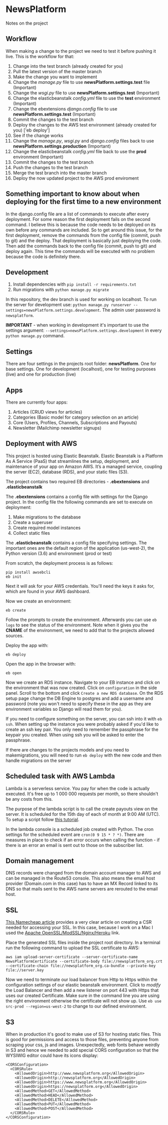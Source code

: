 # NewsPlatform

Notes on the project

## Workflow

When making a change to the project we need to test it before pushing it live. This is the workflow for that:

1. Change into the test branch (already created for you)
2. Pull the latest version of the master branch
3. Make the change you want to implement
4. Change the _manage.py_ file to use **newsPlatform.settings.test** file (Important)
5. Change the _wsgi.py_ file to use **newsPlatform.settings.test** (Important)
6. Change the elasticbeanstalk _config.yml_ file to use the **test** environment (Important)
7. Change the ebextensions _django.config_ file to use **newsPlatform.settings.test** (Important)
8. Commit the changes to the test branch
9. Deploy the changes to the AWS test environment (already created for you) ['eb deploy']
10. See if the change works
11. Change the _manage.py_, _wsgi.py_ and _django.config_ files back to use **newsPlatform.settings.production** (Important)
12. Change the elasticbeanstalk _config.yml_ file back to use the **prod** environment (Important)
13. Commit the changes to the test branch
14. Push the changes to the test branch
15. Merge the test branch into the master branch
16. Deploy the now updated project to the AWS prod enviroment

## Something important to know about when deploying for the first time to a new environment

In the django.config file are a list of commands to execute after every deployment. For some reason the first deployment fails on the second command. I believe this is because the code needs to be deployed on its own before any commands are included. So to get around this issue, for the first deployment, remove the commands from the config file (commit, push to git) and the deploy. That deployment is basically just deploying the code. Then add the commands back to the config file (commit, push to git) and deploy again. This time the commands will be executed with no problem because the code is definitely there.

## Development

1. Install dependencies with `pip install -r requirements.txt`
2. Run migrations with `python manage.py migrate`

In this repository, the dev branch is used for working on localhost. To run the server for development use: `python manage.py runserver --settings=newsPlatform.settings.development`. The admin user password is `newsplatform`.

**IMPORTANT** - when working in development it's important to use the settings argument: `--settings=newsPlatform.settings.development` in every `python manage.py` command.

## Settings

There are four settings in the projects root folder: **newsPlatform**. One for base settings. One for development (localhost), one for testing purposes (live) and one for production (live)

## Apps

There are currently four apps:

1. Articles (CRUD views for articles)
2. Categories (Basic model for category selection on an article)
3. Core (Users, Profiles, Channels, Subscriptions and Payouts)
4. Newsletter (Mailchimp newsletter signups)

## Deployment with AWS

This project is hosted using Elastic Beanstalk. Elastic Beanstalk is a Platform As A Service (PaaS) that streamlines the setup, deployment, and maintenance of your app on Amazon AWS. It’s a managed service, coupling the server (EC2), database (RDS), and your static files (S3).

The project contains two required EB directories - **.ebextensions** and **.elasticbeanstalk**

The **.ebextensions** contains a config file with settings for the Django project. In the config file the following commands are set to execute on deployment:

1. Make migrations to the database
2. Create a superuser
3. Create required model instances
4. Collect static files

The **.elasticbeanstalk** contains a config file specifying settings. The important ones are the default region of the application (us-west-2), the Python version (3.6) and environment (prod or test)

From scratch, the deployment process is as follows:

```
pip install awsebcli
eb init
```

Next it will ask for your AWS credentials. You'll need the keys it asks for, which are found in your AWS dashboard.

Now we create an environment:

```
eb create
```

Follow the prompts to create the environment. Afterwards you can use `eb logs` to see the status of the environment. Note when it gives you the **CNAME** of the environment, we need to add that to the projects allowed sources.

Deploy the app with:

```
eb deploy
```

Open the app in the browser with:

```
eb open
```

Now we create an RDS instance. Navigate to your EB instance and click on the environment that was now created. Click on `configuration` in the side panel. Scroll to the bottom and click `Create a new RDS database`. On the RDS setup page change the DB Engine to postgres and add a username and password (note you won't need to specify these in the app as they are environment variables so Django will read them for you).

If you need to configure something on the server, you can ssh into it with `eb ssh`. When setting up the instance you were probably asked if you'd like to create an ssh key pair. You only need to remember the passphrase for the keypair you created. When using ssh you will be asked to enter the passphrase.

If there are changes to the projects models and you need to makemigrations, you will need to run `eb deploy` with the new code and then handle migrations on the server

## Scheduled task with AWS Lambda

Lambda is a serverless service. You pay for when the code is actually executed. It's free up to 1 000 000 requests per month, so there shouldn't be any costs from this.

The purpose of the lambda script is to call the create payouts view on the server. It is scheduled for the 15th day of each of month at 9:00 AM (UTC). To setup a script follow [this tutorial](https://docs.aws.amazon.com/lambda/latest/dg/with-scheduledevents-example.html).

In the lambda console is a scheduled job created with Python. The cron settings for the scheduled event are `cron(0 9 15 * ? *)`. There are measures in place to check if an error occurs when calling the function - if there is an error an email is sent out to those on the subscriber list.

## Domain management

DNS records were changed from the domain account manager to AWS and can be managed in the Route53 console. This also means the email host provider (Domain.com in this case) has to have an MX Record linked to its DNS so that mails sent to the AWS name servers are rerouted to the email host.

## SSL

[This Namecheap article](https://www.namecheap.com/support/knowledgebase/article.aspx/467/67/how-to-generate-csr-certificate-signing-request-code) provides a very clear article on creating a CSR needed for accessing your SSL. In this case, because I work on a Mac I used the [Apache OpenSSL/ModSSL/Nginx/Heroku](https://www.namecheap.com/support/knowledgebase/article.aspx/9446/14/generating-csr-on-apache--opensslmodsslnginx--heroku) link.

Place the generated SSL files inside the project root directory. In a terminal run the following command to upload the SSL certificate to AWS:

```
aws iam upload-server-certificate --server-certificate-name NewsPlatformCertificate --certificate-body file://newsplatform_org.crt --certificate-chain file://newsplatform_org.ca-bundle --private-key file://server.key
```

Now we need to terminate our load balancer from Http to Https within the configuration settings of our elastic beanstalk environment. Click to _modify_ the Load Balancer and then add a new listener on port 443 with Https that uses our created Certificate. Make sure in the command line you are using the right environment otherwise the certificate will not show up. Use `eb use src-prod --region=us-west-2` to change to our defined environment.

## S3

When in production it's good to make use of S3 for hosting static files. This is good for permissions and access to those files, preventing anyone from scraping your css, js and images. Unexpectedly, web fonts behave weirdly in S3 and hence we needed to add special CORS configuration so that the WYSIWIG editor could have its icons display:

```
<CORSConfiguration>
  <CORSRule>
    <AllowedOrigin>http://www.newsplatform.org</AllowedOrigin>
    <AllowedOrigin>http://newsplatform.org</AllowedOrigin>
    <AllowedOrigin>https://www.newsplatform.org</AllowedOrigin>
    <AllowedOrigin>https://newsplatform.org</AllowedOrigin>
    <AllowedMethod>GET</AllowedMethod>
    <AllowedMethod>HEAD</AllowedMethod>
    <AllowedMethod>DELETE</AllowedMethod>
    <AllowedMethod>PUT</AllowedMethod>
    <AllowedMethod>POST</AllowedMethod>
  </CORSRule>
</CORSConfiguration>
```
